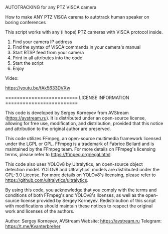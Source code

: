 AUTOTRACKING for any PTZ VISCA camera

How to make ANY PTZ VISCA carema to autotrack human speaker on boring conferences

This script works with any (i hope) PTZ cameras with VISCA protocol inside.

1. Find your camera IP address
2. Find the syntax of VISCA commands in your camera's manual
3. Start RTSP feed from your camera
4. Print in all attributes into the code
5. Start the script
6. Enjoy

Video:

https://youtu.be/fAk5633DVXw

========================= LICENSE INFORMATION =========================

This code is developed by Sergey Korneyev from AVStream (https://avstream.ru).
It is distributed under an open-source license, allowing for free use, modification, 
and distribution, provided that this notice and attribution to the original author 
are preserved.

This code utilizes FFmpeg, an open-source multimedia framework licensed under the LGPL or GPL.
FFmpeg is a trademark of Fabrice Bellard and is maintained by the FFmpeg team.
For more details on FFmpeg's licensing terms, please refer to https://ffmpeg.org/legal.html.

This code also uses YOLOv8 by Ultralytics, an open-source object detection model.
YOLOv8 and Ultralytics' models are distributed under the GPL-3.0 License.
For more details on YOLOv8's licensing, please refer to https://github.com/ultralytics/ultralytics.

By using this code, you acknowledge that you comply with the terms and conditions of both
FFmpeg's and YOLOv8's licenses, as well as the open-source license provided by Sergey Korneyev.
Redistribution of this script with modifications should maintain these notices to respect the 
original work and licenses of the authors.

Author: Sergey Korneyev, AVStream
Website: https://avstream.ru
Telegram: https://t.me/Kvanterbreher
